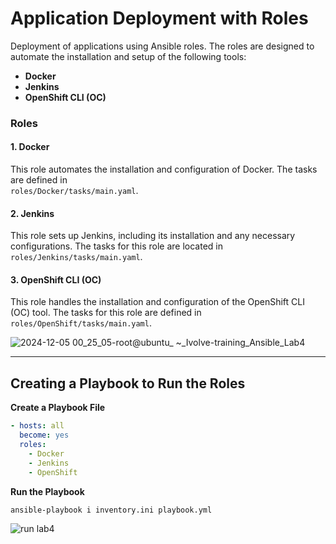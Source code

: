 # Application Deployment with Roles
Deployment of applications using Ansible roles. The roles are designed to automate the installation and setup of the following tools:
- **Docker**
- **Jenkins**
- **OpenShift CLI (OC)**
 ### Roles

 #### 1. **Docker**
 This role automates the installation and configuration of Docker. The tasks are defined in   
 `roles/Docker/tasks/main.yaml`.

 #### 2. **Jenkins**
 This role sets up Jenkins, including its installation and any necessary configurations. The tasks for this role are located in `roles/Jenkins/tasks/main.yaml`.

 #### 3. **OpenShift CLI (OC)**
 This role handles the installation and configuration of the OpenShift CLI (OC) tool. The tasks for this role are defined in   
 `roles/OpenShift/tasks/main.yaml`.  
 
![2024-12-05 00_25_05-root@ubuntu_ ~_Ivolve-training_Ansible_Lab4](https://github.com/user-attachments/assets/ff2d7479-5465-4830-bd99-a3185d920ede)

---
## Creating a Playbook to Run the Roles
**Create a Playbook File**
```yaml
- hosts: all
  become: yes
  roles:
    - Docker
    - Jenkins
    - OpenShift
```
**Run the Playbook**
```bash 
ansible-playbook i inventory.ini playbook.yml
```
![run lab4](https://github.com/user-attachments/assets/7915e345-b591-443b-a7cf-35bc12469590)
